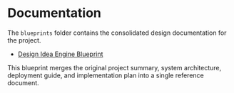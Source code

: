 # Documentation

The `blueprints` folder contains the consolidated design documentation for the project.

- [Design Idea Engine Blueprint](blueprints/DesignIdeaEngine.md)

This blueprint merges the original project summary, system architecture, deployment guide, and implementation plan into a single reference document.
